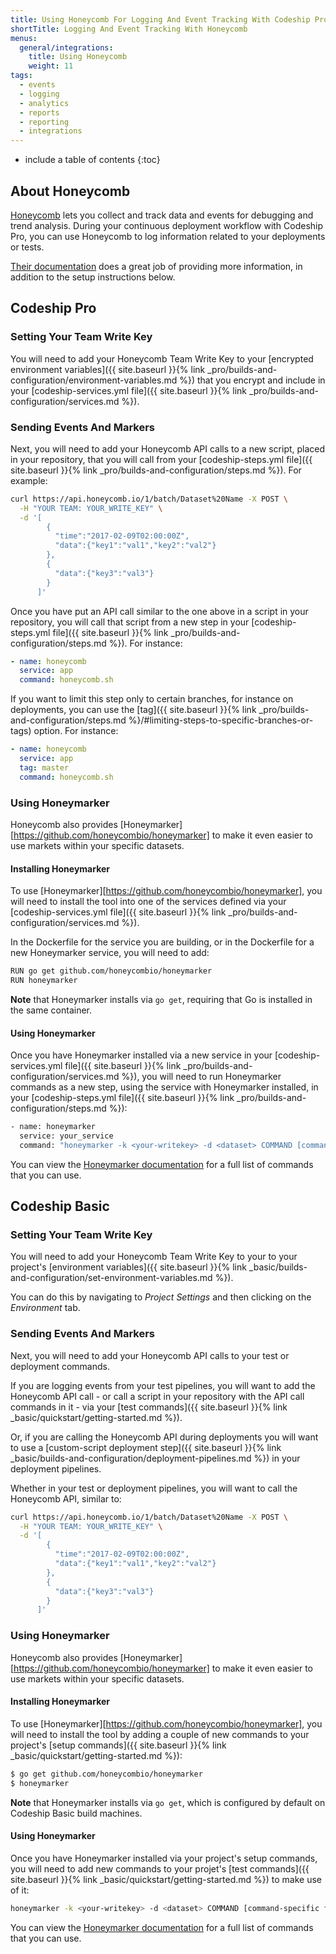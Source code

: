 ```yaml
---
title: Using Honeycomb For Logging And Event Tracking With Codeship Pro
shortTitle: Logging And Event Tracking With Honeycomb
menus:
  general/integrations:
    title: Using Honeycomb
    weight: 11
tags:
  - events
  - logging
  - analytics
  - reports
  - reporting
  - integrations
---
```


* include a table of contents
{:toc}

## About Honeycomb

[Honeycomb](https://www.honeycomb.io) lets you collect and track data and events for debugging and trend analysis. During your continuous deployment workflow with Codeship Pro, you can use Honeycomb to log information related to your deployments or tests.

[Their documentation](https://honeycomb.io/docs/) does a great job of providing more information, in addition to the setup instructions below.

## Codeship Pro

### Setting Your Team Write Key

You will need to add your Honeycomb Team Write Key to your [encrypted environment variables]({{ site.baseurl }}{% link _pro/builds-and-configuration/environment-variables.md %}) that you encrypt and include in your [codeship-services.yml file]({{ site.baseurl }}{% link _pro/builds-and-configuration/services.md %}).

###  Sending Events And Markers

Next, you will need to add your Honeycomb API calls to a new script, placed in your repository, that you will call from your [codeship-steps.yml file]({{ site.baseurl }}{% link _pro/builds-and-configuration/steps.md %}). For example:

```bash
curl https://api.honeycomb.io/1/batch/Dataset%20Name -X POST \
  -H "YOUR TEAM: YOUR_WRITE_KEY" \
  -d '[
        {
          "time":"2017-02-09T02:00:00Z",
          "data":{"key1":"val1","key2":"val2"}
        },
        {
          "data":{"key3":"val3"}
        }
      ]'
```

Once you have put an API call similar to the one above in a script in your repository, you will call that script from a new step in your [codeship-steps.yml file]({{ site.baseurl }}{% link _pro/builds-and-configuration/steps.md %}). For instance:

```yaml
- name: honeycomb
  service: app
  command: honeycomb.sh
```

If you want to limit this step only to certain branches, for instance on deployments, you can use the [tag]({{ site.baseurl }}{% link _pro/builds-and-configuration/steps.md %}/#limiting-steps-to-specific-branches-or-tags) option. For instance:

```yaml
- name: honeycomb
  service: app
  tag: master
  command: honeycomb.sh
```

### Using Honeymarker

Honeycomb also provides [Honeymarker][https://github.com/honeycombio/honeymarker] to make it even easier to use markets within your specific datasets.

#### Installing Honeymarker

To use [Honeymarker][https://github.com/honeycombio/honeymarker], you will need to install the tool into one of the services defined via your [codeship-services.yml file]({{ site.baseurl }}{% link _pro/builds-and-configuration/services.md %}).

In the Dockerfile for the service you are building, or in the Dockerfile for a new Honeymarker service, you will need to add:

```bash
RUN go get github.com/honeycombio/honeymarker
RUN honeymarker
```

**Note** that Honeymarker installs via `go get`, requiring that Go is installed in the same container.

#### Using Honeymarker

Once you have Honeymarker installed via a new service in your [codeship-services.yml file]({{ site.baseurl }}{% link _pro/builds-and-configuration/services.md %}), you will need to run Honeymarker commands as a new step, using the service with Honeymarker installed, in your [codeship-steps.yml file]({{ site.baseurl }}{% link _pro/builds-and-configuration/steps.md %}):

```bash
- name: honeymarker
  service: your_service
  command: "honeymarker -k <your-writekey> -d <dataset> COMMAND [command-specific flags]"
```

You can view the [Honeymarker documentation](https://github.com/honeycombio/honeymarker) for a full list of commands that you can use.

## Codeship Basic

### Setting Your Team Write Key

You will need to add your Honeycomb Team Write Key to your to your project's [environment variables]({{ site.baseurl }}{% link _basic/builds-and-configuration/set-environment-variables.md %}).

You can do this by navigating to _Project Settings_ and then clicking on the _Environment_ tab.

###  Sending Events And Markers

Next, you will need to add your Honeycomb API calls to your test or deployment commands.

If you are logging events from your test pipelines, you will want to add the Honeycomb API call - or call a script in your repository with the API call commands in it - via your [test commands]({{ site.baseurl }}{% link _basic/quickstart/getting-started.md %}).

Or, if you are calling the Honeycomb API during deployments you will want to use a [custom-script deployment step]({{ site.baseurl }}{% link _basic/builds-and-configuration/deployment-pipelines.md %}) in your deployment pipelines.

Whether in your test or deployment pipelines, you will want to call the Honeycomb API, similar to:

```bash
curl https://api.honeycomb.io/1/batch/Dataset%20Name -X POST \
  -H "YOUR TEAM: YOUR_WRITE_KEY" \
  -d '[
        {
          "time":"2017-02-09T02:00:00Z",
          "data":{"key1":"val1","key2":"val2"}
        },
        {
          "data":{"key3":"val3"}
        }
      ]'
```

### Using Honeymarker

Honeycomb also provides [Honeymarker][https://github.com/honeycombio/honeymarker] to make it even easier to use markets within your specific datasets.

#### Installing Honeymarker

To use [Honeymarker][https://github.com/honeycombio/honeymarker], you will need to install the tool by adding a couple of new commands to your project's [setup commands]({{ site.baseurl }}{% link _basic/quickstart/getting-started.md %}):

```bash
$ go get github.com/honeycombio/honeymarker
$ honeymarker
```

**Note** that Honeymarker installs via `go get`, which is configured by default on Codeship Basic build machines.

#### Using Honeymarker

Once you have Honeymarker installed via your project's setup commands, you will need to add new commands to your projet's [test commands]({{ site.baseurl }}{% link _basic/quickstart/getting-started.md %}) to make use of it:

```bash
honeymarker -k <your-writekey> -d <dataset> COMMAND [command-specific flags]
```

You can view the [Honeymarker documentation](https://github.com/honeycombio/honeymarker) for a full list of commands that you can use.
